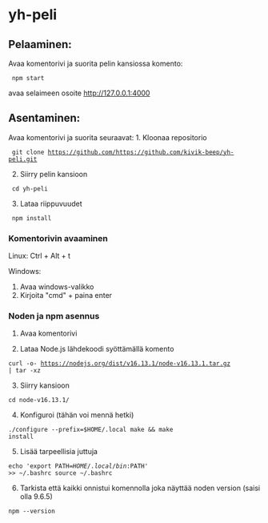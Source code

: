 # yh-peli


<h2> Pelaaminen: </h2>
Avaa komentorivi ja suorita pelin kansiossa komento:

<code> npm start </code>

avaa selaimeen osoite http://127.0.0.1:4000


<h2> Asentaminen: </h2>
Avaa komentorivi ja suorita seuraavat:
1. Kloonaa repositorio 

<code> git clone https://github.com/https://github.com/kivik-beep/yh-peli.git </code>

2. Siirry pelin kansioon 

<code> cd yh-peli </code>

3. Lataa riippuvuudet 

<code> npm install </code>

<h3> Komentorivin avaaminen </h3> 
Linux: Ctrl + Alt + t

Windows:
1. Avaa windows-valikko
2. Kirjoita "cmd" + paina enter

<h3>Noden ja npm asennus</h3>

1. Avaa komentorivi

2. Lataa Node.js lähdekoodi syöttämällä komento 

<code>curl -o- https://nodejs.org/dist/v16.13.1/node-v16.13.1.tar.gz | tar -xz</code>

3. Siirry kansioon 

<code>cd node-v16.13.1/</code>

4. Konfiguroi (tähän voi mennä hetki)

<code>./configure --prefix=$HOME/.local
make && make install</code>

5. Lisää tarpeellisia juttuja 

<code>echo 'export PATH=$HOME/.local/bin:$PATH' >> ~/.bashrc
source ~/.bashrc</code>

6. Tarkista että kaikki onnistui komennolla joka näyttää noden version (saisi olla 9.6.5)

<code>npm --version</code>

